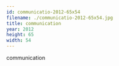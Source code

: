 ```yaml
---
id: communicatio-2012-65x54
filename: ./communicatio-2012-65x54.jpg
title: communication
year: 2012
height: 65
width: 54
---
```


communication
